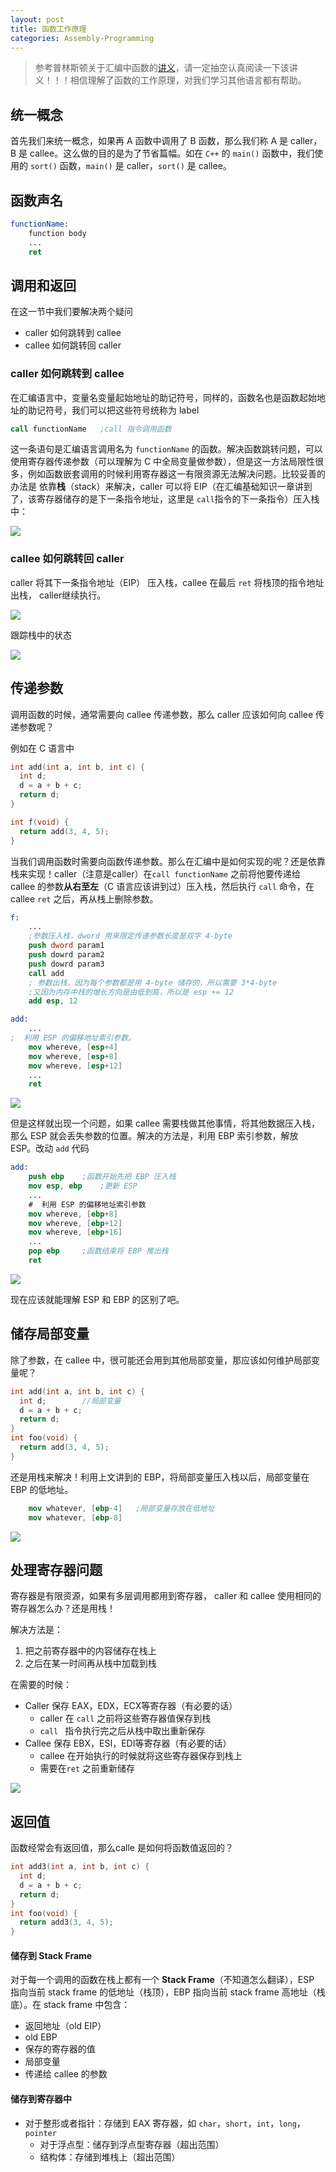 ```yaml
---
layout: post
title: 函数工作原理
categories: Assembly-Programming
---
```



> 参考普林斯顿关于汇编中函数的[讲义](http://www.cs.princeton.edu/courses/archive/spr11/cos217/lectures/15AssemblyFunctions.pdf)，请一定抽空认真阅读一下该讲义！！！相信理解了函数的工作原理，对我们学习其他语言都有帮助。

## 统一概念

首先我们来统一概念，如果再 A 函数中调用了 B 函数，那么我们称 A 是 caller，B 是 callee。这么做的目的是为了节省篇幅。如在 `C++` 的 `main()` 函数中，我们使用的 `sort()` 函数，`main()` 是 caller，`sort()` 是 callee。


## 函数声名

```nasm
functionName:
	function body
	...
	ret

```


## 调用和返回

在这一节中我们要解决两个疑问

+ caller 如何跳转到 callee
+ callee 如何跳转回 caller

### caller 如何跳转到 callee

在汇编语言中，变量名变量起始地址的助记符号，同样的，函数名也是函数起始地址的助记符号，我们可以把这些符号统称为 label

```nasm
call functionName	;call 指令调用函数
```

这一条语句是汇编语言调用名为 `functionName` 的函数。解决函数跳转问题，可以使用寄存器传递参数（可以理解为 C 中全局变量做参数），但是这一方法局限性很多，例如函数嵌套调用的时候利用寄存器这一有限资源无法解决问题。比较妥善的办法是 依靠**栈**（stack）来解决，caller 可以将 EIP（在汇编基础知识一章讲到了，该寄存器储存的是下一条指令地址，这里是 `call`指令的下一条指令）压入栈中：

![](https://raw.githubusercontent.com/hychn/hychn.github.io/master/img/asm6.png)



### callee 如何跳转回 caller

caller 将其下一条指令地址（EIP） 压入栈，callee 在最后 `ret` 将栈顶的指令地址出栈， caller继续执行。

![](https://raw.githubusercontent.com/hychn/hychn.github.io/master/img/asm7.png)

跟踪栈中的状态

![](https://raw.githubusercontent.com/hychn/hychn.github.io/master/img/asm8.png)



## 传递参数

调用函数的时候，通常需要向 callee 传递参数，那么 caller 应该如何向 callee 传递参数呢？

例如在 C 语言中

```c
int add(int a, int b, int c) {
  int d;
  d = a + b + c;
  return d; 
}

int f(void) {
  return add(3, 4, 5);
}
```

当我们调用函数时需要向函数传递参数。那么在汇编中是如何实现的呢？还是依靠栈来实现！caller（注意是caller）在`call functionName` 之前将他要传递给 callee 的参数**从右至左**（C 语言应该讲到过）压入栈，然后执行 `call` 命令，在 callee `ret` 之后，再从栈上删除参数。

```nasm
f:
	...
	;参数压入栈，dword 用来限定传递参数长度是双字 4-byte
	push dword param1
	push dowrd param2
	push dowrd param3
	call add
	; 参数出栈，因为每个参数都是用 4-byte 储存的，所以需要 3*4-byte
	;又因为内存中栈的增长方向是由低到高，所以是 esp += 12
	add esp, 12 	

add:
	...
;  利用 ESP 的偏移地址索引参数。 
	mov whereve, [esp+4]		
	mov whereve, [esp+8]
	mov whereve, [esp+12]
	...
	ret
```



![](https://raw.githubusercontent.com/hychn/hychn.github.io/master/img/asm9.png)

但是这样就出现一个问题，如果 callee 需要栈做其他事情，将其他数据压入栈，那么 ESP 就会丢失参数的位置。解决的方法是，利用 EBP 索引参数，解放 ESP。改动 `add` 代码

```nasm
add:
	push ebp	;函数开始先把 EBP 压入栈
	mov esp, ebp	;更新 ESP
	...
	#  利用 ESP 的偏移地址索引参数
	mov whereve, [ebp+8]
	mov whereve, [ebp+12]
	mov whereve, [ebp+16]
	...
	pop ebp		;函数结束将 EBP 推出栈
	ret
```



![](https://raw.githubusercontent.com/hychn/hychn.github.io/master/img/asm10.png)

现在应该就能理解 ESP 和 EBP 的区别了吧。

## 储存局部变量

除了参数，在 callee 中，很可能还会用到其他局部变量，那应该如何维护局部变量呢？

```c
int add(int a, int b, int c) {
  int d;		//局部变量
  d = a + b + c;
  return d; 
}
int foo(void) {
  return add(3, 4, 5);
}
```

还是用栈来解决！利用上文讲到的 EBP，将局部变量压入栈以后，局部变量在 EBP 的低地址。

```nasm
	mov whatever, [ebp-4]	;局部变量存放在低地址
	mov whatever, [ebp-8]
```

![](https://raw.githubusercontent.com/hychn/hychn.github.io/master/img/asm11.png)



## 处理寄存器问题

寄存器是有限资源，如果有多层调用都用到寄存器， caller 和 callee 使用相同的寄存器怎么办？还是用栈！

解决方法是：

1. 把之前寄存器中的内容储存在栈上
2. 之后在某一时间再从栈中加载到栈

在需要的时候：

+ Caller 保存 EAX，EDX，ECX等寄存器（有必要的话）
  + caller 在 `call` 之前将这些寄存器值保存到栈
  + `call ` 指令执行完之后从栈中取出重新保存
+ Callee 保存 EBX，ESI，EDI等寄存器（有必要的话）
  + callee 在开始执行的时候就将这些寄存器保存到栈上
  + 需要在`ret` 之前重新储存

![](https://raw.githubusercontent.com/hychn/hychn.github.io/master/img/asm12.png)

## 返回值

函数经常会有返回值，那么calle 是如何将函数值返回的？ 

```c
int add3(int a, int b, int c) {
  int d;
  d = a + b + c;
  return d;
}
int foo(void) {
  return add3(3, 4, 5);
}
```

#### 储存到 Stack Frame

对于每一个调用的函数在栈上都有一个 **Stack Frame**（不知道怎么翻译），ESP 指向当前 stack frame 的低地址（栈顶），EBP 指向当前 stack frame 高地址（栈底）。在 stack frame 中包含：

+ 返回地址（old EIP）
+ old EBP
+ 保存的寄存器的值
+ 局部变量
+ 传递给 callee 的参数

#### 储存到寄存器中

+ 对于整形或者指针：存储到 EAX 寄存器，如 `char`，`short`，`int`，`long`，`pointer`
  + 对于浮点型：储存到浮点型寄存器（超出范围）
  + 结构体：存储到堆栈上（超出范围）



